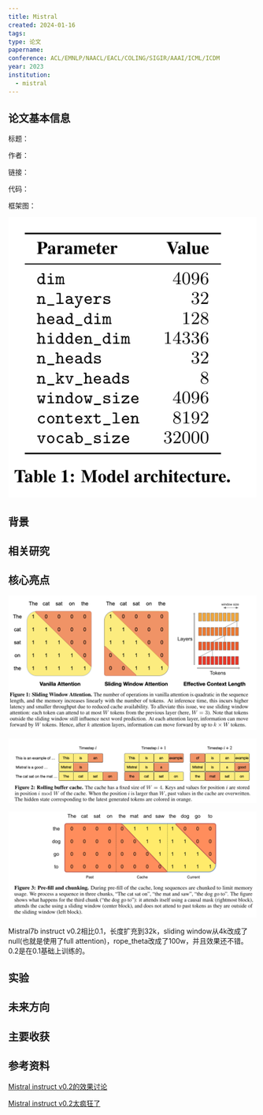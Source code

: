 ```yaml
---
title: Mistral
created: 2024-01-16
tags: 
type: 论文
papername: 
conference: ACL/EMNLP/NAACL/EACL/COLING/SIGIR/AAAI/ICML/ICDM
year: 2023
institution:
  - mistral
---
```


## 论文基本信息

标题：

作者：

链接：

代码：

框架图：

![](img/Pasted%20image%2020240316142536.png)
## 背景



## 相关研究




## 核心亮点
![](img/Pasted%20image%2020240316142514.png)

![](img/Pasted%20image%2020240316142610.png)

![](img/Pasted%20image%2020240316142626.png)

Mistral7b instruct v0.2相比0.1，长度扩充到32k，sliding window从4k改成了null(也就是使用了full attention)，rope_theta改成了100w，并且效果还不错。0.2是在0.1基础上训练的。

## 实验


## 未来方向



## 主要收获


## 参考资料
[Mistral instruct v0.2的效果讨论](https://www.reddit.com/r/LocalLLaMA/comments/18g2xs1/mistral7binstructv02/)

[Mistral instruct v0.2太疯狂了](https://www.reddit.com/r/LocalLLaMA/comments/18ghmw2/mistral_7b_v02_is_nuts/)

